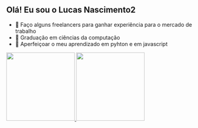 ## Olá! Eu sou o Lucas Nascimento2

- 🔭 Faço alguns freelancers para ganhar experiência para o mercado de trabalho
- 🌱 Graduação em ciências da computação 
- 🤔 Aperfeiçoar o meu aprendizado em pyhton e em javascript

<div>
<a href="https://github-readme-stats.vercel.app/api?username=LucasNascimento2"/>
<img height="180em" src="https://github-readme-stats.vercel.app/api?username=LucasNascimento2&hide=contribs,prs&show_icons=true&theme=dracula&iclude_all_commits=true&count_private=true"/>
<img height="180em" src=" https://github-readme-stats.vercel.app/api/top-langs/?username=LucasNascimento2&layout=compact&langs_count=16&theme=dracula"/>
</div>
